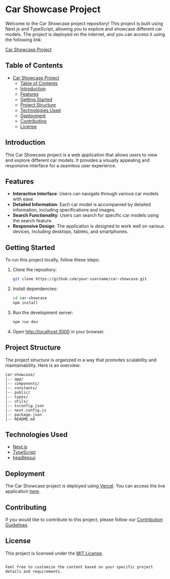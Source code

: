 
# Car Showcase Project

Welcome to the Car Showcase project repository! This project is built using Next.js and TypeScript, allowing you to explore and showcase different car models. The project is deployed on the internet, and you can access it using the following link:

[Car Showcase Project](https://car-showcase-xi-eight.vercel.app/)

## Table of Contents

- [Car Showcase Project](#car-showcase-project)
  - [Table of Contents](#table-of-contents)
  - [Introduction](#introduction)
  - [Features](#features)
  - [Getting Started](#getting-started)
  - [Project Structure](#project-structure)
  - [Technologies Used](#technologies-used)
  - [Deployment](#deployment)
  - [Contributing](#contributing)
  - [License](#license)

## Introduction

This Car Showcase project is a web application that allows users to view and explore different car models. It provides a visually appealing and responsive interface for a seamless user experience.

## Features

- **Interactive Interface**: Users can navigate through various car models with ease.
- **Detailed Information**: Each car model is accompanied by detailed information, including specifications and images.
- **Search Functionality**: Users can search for specific car models using the search feature.
- **Responsive Design**: The application is designed to work well on various devices, including desktops, tablets, and smartphones.

## Getting Started

To run this project locally, follow these steps:

1. Clone the repository:

   ```bash
   git clone https://github.com/your-username/car-showcase.git
   ```

2. Install dependencies:

   ```bash
   cd car-showcase
   npm install
   ```

3. Run the development server:

   ```bash
   npm run dev
   ```

4. Open [http://localhost:3000](http://localhost:3000) in your browser.

## Project Structure

The project structure is organized in a way that promotes scalability and maintainability. Here is an overview:

```
car-showcase/
|-- app/
|-- components/
|-- constants/
|-- public/
|-- types/
|-- utils/
|-- tsconfig.json
|-- next.config.js
|-- package.json
|-- README.md
```

## Technologies Used

- [Next.js](https://nextjs.org/)
- [TypeScript](https://www.typescriptlang.org/)
- [headlessui](https://headlessui.com/)

## Deployment

The Car Showcase project is deployed using [Vercel](https://vercel.com/). You can access the live application [here](https://car-showcase-xi-eight.vercel.app/).

## Contributing

If you would like to contribute to this project, please follow our [Contribution Guidelines](CONTRIBUTING.md).

## License

This project is licensed under the [MIT License](LICENSE).
```

Feel free to customize the content based on your specific project details and requirements.